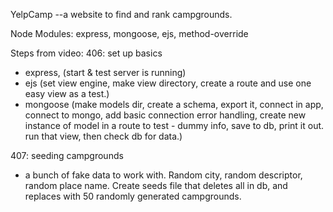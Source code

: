 YelpCamp
--a website to find and rank campgrounds.

Node Modules: express, mongoose, ejs, method-override

Steps from video:
406: set up basics

- express, (start & test server is running)
- ejs (set view engine, make view directory, create a route and use one easy view as a test.)
- mongoose (make models dir, create a schema, export it, connect in app, connect to mongo, add basic connection error handling, create new instance of model in a route to test - dummy info, save to db, print it out. run that view, then check db for data.)

407: seeding campgrounds

- a bunch of fake data to work with. Random city, random descriptor, random place name. Create seeds file that deletes all in db, and replaces with 50 randomly generated campgrounds.
